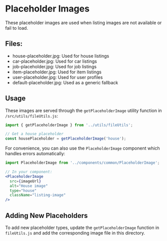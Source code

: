 # Placeholder Images

These placeholder images are used when listing images are not available or fail to load.

## Files:
- house-placeholder.jpg: Used for house listings
- car-placeholder.jpg: Used for car listings
- job-placeholder.jpg: Used for job listings
- item-placeholder.jpg: Used for item listings
- user-placeholder.jpg: Used for user profiles
- default-placeholder.jpg: Used as a generic fallback

## Usage

These images are served through the `getPlaceholderImage` utility function in `/src/utils/fileUtils.js`:

```javascript
import { getPlaceholderImage } from '../utils/fileUtils';

// Get a house placeholder
const housePlaceholder = getPlaceholderImage('house');
```

For convenience, you can also use the `PlaceholderImage` component which handles errors automatically:

```jsx
import PlaceholderImage from '../components/common/PlaceholderImage';

// In your component:
<PlaceholderImage 
  src={imageUrl} 
  alt="House image" 
  type="house" 
  className="listing-image"
/>
```

## Adding New Placeholders

To add new placeholder types, update the `getPlaceholderImage` function in `fileUtils.js` and add the corresponding image file in this directory.
